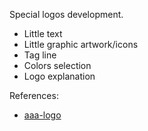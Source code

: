 Special logos development.

* Little text
* Little graphic artwork/icons
* Tag line
* Colors selection
* Logo explanation


References:

* [aaa-logo](https://www.aaa-logo.com/)
